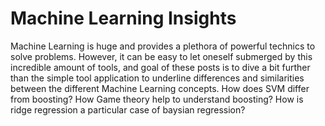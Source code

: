 # Machine Learning Insights

Machine Learning is huge and provides a plethora of powerful technics to solve problems. However, it can be easy to let oneself submerged by this incredible amount of tools, and goal of these posts is to dive a bit further than the simple tool application to underline differences and similarities between the different Machine Learning concepts. How does SVM differ from boosting? How Game theory help to understand boosting? How is ridge regression a particular case of baysian regression? 
